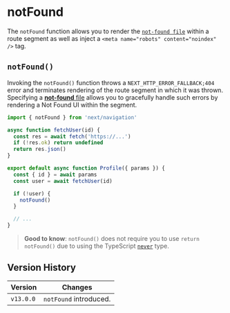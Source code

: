 # notFound

The `notFound` function allows you to render the [`not-found file`](/docs/app/api-reference/file-conventions/not-found.md) within a route segment as well as inject a `<meta name="robots" content="noindex" />` tag.

## `notFound()`

Invoking the `notFound()` function throws a `NEXT_HTTP_ERROR_FALLBACK;404` error and terminates rendering of the route segment in which it was thrown. Specifying a [**not-found** file](/docs/app/api-reference/file-conventions/not-found.md) allows you to gracefully handle such errors by rendering a Not Found UI within the segment.

```jsx filename="app/user/[id]/page.js"
import { notFound } from 'next/navigation'

async function fetchUser(id) {
  const res = await fetch('https://...')
  if (!res.ok) return undefined
  return res.json()
}

export default async function Profile({ params }) {
  const { id } = await params
  const user = await fetchUser(id)

  if (!user) {
    notFound()
  }

  // ...
}
```

> **Good to know**: `notFound()` does not require you to use `return notFound()` due to using the TypeScript [`never`](https://www.typescriptlang.org/docs/handbook/2/functions.html#never) type.

## Version History

| Version   | Changes                |
| --------- | ---------------------- |
| `v13.0.0` | `notFound` introduced. |
